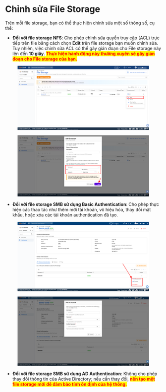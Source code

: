 # Chỉnh sửa File Storage

Trên mỗi file storage, bạn có thể thực hiện chỉnh sửa một số thông số, cụ thể:

* **Đối với file storage NFS**: Cho phép chỉnh sửa quyền truy cập (ACL) trực tiếp trên file bằng cách chọn **Edit** trên file storage bạn muốn chỉnh sửa. Tuy nhiên, việc chỉnh sửa ACL có thể gây gián đoạn cho File storage này lên đến **10 giây**. <mark style="color:red;">**Thực hiện hành động này thường xuyên sẽ gây gián đoạn cho File storage của bạn.**</mark>

<figure><img src="../../../.gitbook/assets/image (2) (1) (1).png" alt=""><figcaption></figcaption></figure>

<figure><img src="../../../.gitbook/assets/image (3) (1) (1).png" alt=""><figcaption></figcaption></figure>

* **Đối với file storage SMB sử dụng Basic Authentication**: Cho phép thực hiện các thao tác như thêm mới tài khoản, vô hiệu hóa, thay đổi mật khẩu, hoặc xóa các tài khoản authentication đã tạo.

<figure><img src="../../../.gitbook/assets/image (911).png" alt=""><figcaption></figcaption></figure>

<figure><img src="../../../.gitbook/assets/image (912).png" alt=""><figcaption></figcaption></figure>

* **Đối với file storage SMB sử dụng AD Authentication**: Không cho phép thay đổi thông tin của Active Directory; nếu cần thay đổi, <mark style="color:red;">**nên tạo một file storage mới để đảm bảo tính ổn định của hệ thống.**</mark>
